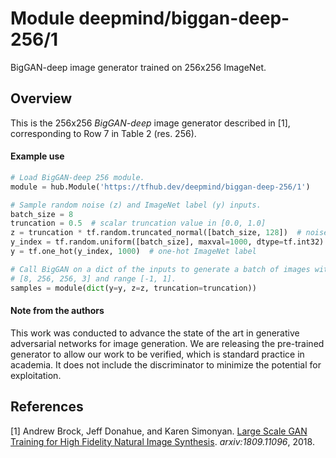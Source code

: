 # Module deepmind/biggan-deep-256/1

BigGAN-deep image generator trained on 256x256 ImageNet.

<!-- dataset: imagenet-ilsvrc-2012-cls -->
<!-- asset-path: legacy -->
<!-- task: image-generator -->
<!-- network-architecture: biggan-deep -->
<!-- fine-tunable: false -->
<!-- format: hub -->
<!-- colab: https://colab.research.google.com/github/tensorflow/docs/blob/master/site/en/hub/tutorials/biggan_generation_with_tf_hub.ipynb -->

## Overview

This is the 256x256 *BigGAN-deep* image generator described in [1],
corresponding to Row 7 in Table 2 (res. 256).

#### Example use

```python
# Load BigGAN-deep 256 module.
module = hub.Module('https://tfhub.dev/deepmind/biggan-deep-256/1')

# Sample random noise (z) and ImageNet label (y) inputs.
batch_size = 8
truncation = 0.5  # scalar truncation value in [0.0, 1.0]
z = truncation * tf.random.truncated_normal([batch_size, 128])  # noise sample
y_index = tf.random.uniform([batch_size], maxval=1000, dtype=tf.int32)
y = tf.one_hot(y_index, 1000)  # one-hot ImageNet label

# Call BigGAN on a dict of the inputs to generate a batch of images with shape
# [8, 256, 256, 3] and range [-1, 1].
samples = module(dict(y=y, z=z, truncation=truncation))
```

#### Note from the authors

This work was conducted to advance the state of the art in generative
adversarial networks for image generation. We are releasing the pre-trained
generator to allow our work to be verified, which is standard practice in
academia. It does not include the discriminator to minimize the potential for
exploitation.

## References

[1] Andrew Brock, Jeff Donahue, and Karen Simonyan.
[Large Scale GAN Training for High Fidelity Natural Image Synthesis](https://arxiv.org/abs/1809.11096).
*arxiv:1809.11096*, 2018.

